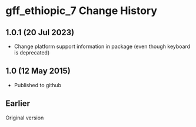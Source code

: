 gff_ethiopic_7 Change History
=============================

1.0.1 (20 Jul 2023)
-----------------

* Change platform support information in package (even though keyboard is deprecated)

1.0 (12 May 2015)
-----------------

* Published to github

Earlier
-------
Original version

